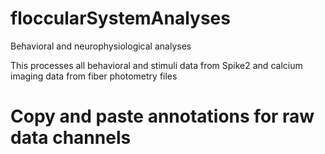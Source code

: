 # floccularSystemAnalyses
 Behavioral and neurophysiological analyses

This processes all behavioral and stimuli data from Spike2 and calcium imaging data from fiber photometry files

# Copy and paste annotations for raw data channels